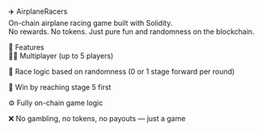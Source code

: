  ✈️ AirplaneRacers         
On-chain airplane racing game built with Solidity.       
No rewards. No tokens. Just pure fun and randomness on the blockchain.         
       
🧩 Features       
👨‍✈️ Multiplayer (up to 5 players)            
           
🔄 Race logic based on randomness (0 or 1 stage forward per round)  
   
🏁 Win by reaching stage 5 first    
          
⚙️ Fully on-chain game logic     
      
❌ No gambling, no tokens, no payouts — just a game     
  
